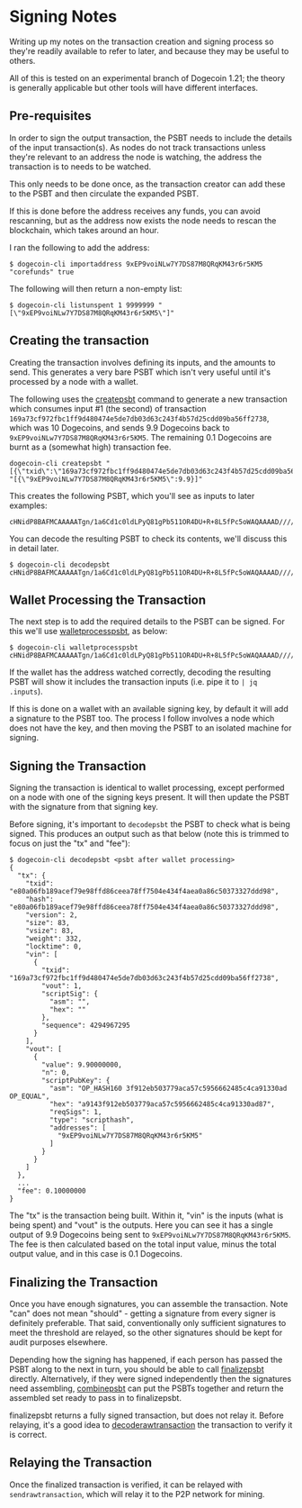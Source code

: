 # Signing Notes

Writing up my notes on the transaction creation and signing process so they're
readily available to refer to later, and because they may be useful to others.

All of this is tested on an experimental branch of Dogecoin 1.21; the theory is
generally applicable but other tools will have different interfaces.

## Pre-requisites

In order to sign the output transaction, the PSBT needs to include the details
of the input transaction(s). As nodes do not track transactions unless they're
relevant to an address the node is watching, the address the transaction is to
needs to be watched.

This only needs to be done once, as the transaction creator can add these to
the PSBT and then circulate the expanded PSBT.

If this is done before the address receives any funds, you can avoid rescanning,
but as the address now exists the node needs to rescan the blockchain, which
takes around an hour.

I ran the following to add the address:

```shell
$ dogecoin-cli importaddress 9xEP9voiNLw7Y7DS87M8QRqKM43r6r5KM5 "corefunds" true
```

The following will then return a non-empty list:

```shell
$ dogecoin-cli listunspent 1 9999999 "[\"9xEP9voiNLw7Y7DS87M8QRqKM43r6r5KM5\"]"
```

## Creating the transaction

Creating the transaction involves defining its inputs, and the amounts to send.
This generates a very bare PSBT which isn't very useful until it's processed
by a node with a wallet.

The following uses the [createpsbt](https://bitcoincore.org/en/doc/0.17.0/rpc/rawtransactions/createpsbt/)
command to generate a new transaction which consumes input #1 (the second) of
transaction
`169a73cf972fbc1ff9d480474e5de7db03d63c243f4b57d25cdd09ba56ff2738`, which was
10 Dogecoins, and sends 9.9 Dogecoins back to
`9xEP9voiNLw7Y7DS87M8QRqKM43r6r5KM5`. The remaining 0.1 Dogecoins are burnt
as a (somewhat high) transaction fee.

```shell
dogecoin-cli createpsbt "[{\"txid\":\"169a73cf972fbc1ff9d480474e5de7db03d63c243f4b57d25cdd09ba56ff2738\",\"vout\":1}]" "[{\"9xEP9voiNLw7Y7DS87M8QRqKM43r6r5KM5\":9.9}]"
```

This creates the following PSBT, which you'll see as inputs to later examples:

```
cHNidP8BAFMCAAAAATgn/1a6Cd1c0ldLPyQ81gPb511OR4DU+R+8L5fPc5oWAQAAAAD/////AYAzAjsAAAAAF6kUP5EutQN3mspXxZVmYkhcTKkTMK2HAAAAAAAAAA==
```

You can decode the resulting PSBT to check its contents, we'll discuss
this in detail later.

```shell
$ dogecoin-cli decodepsbt cHNidP8BAFMCAAAAATgn/1a6Cd1c0ldLPyQ81gPb511OR4DU+R+8L5fPc5oWAQAAAAD/////AYAzAjsAAAAAF6kUP5EutQN3mspXxZVmYkhcTKkTMK2HAAAAAAAAAA==
```

## Wallet Processing the Transaction

The next step is to add the required details to the PSBT can be signed. For
this we'll use [walletprocesspsbt](https://bitcoincore.org/en/doc/0.17.0/rpc/wallet/walletprocesspsbt/), as below:

```
$ dogecoin-cli walletprocesspsbt cHNidP8BAFMCAAAAATgn/1a6Cd1c0ldLPyQ81gPb511OR4DU+R+8L5fPc5oWAQAAAAD/////AYAzAjsAAAAAF6kUP5EutQN3mspXxZVmYkhcTKkTMK2HAAAAAAAAAA==
```

If the wallet has the address watched correctly, decoding the resulting PSBT
will show it includes the transaction inputs (i.e. pipe it to `| jq .inputs`).

If this is done on a wallet with an available signing key, by default
it will add a signature to the PSBT too. The process I follow involves
a node which does not have the key, and then moving the PSBT to an isolated
machine for signing.

## Signing the Transaction

Signing the transaction is identical to wallet processing, except performed
on a node with one of the signing keys present. It will then update the
PSBT with the signature from that signing key.

Before signing, it's important to `decodepsbt` the PSBT to check what is
being signed. This produces an output such as that below (note this is
trimmed to focus on just the "tx" and "fee"):

```
$ dogecoin-cli decodepsbt <psbt after wallet processing>
{
  "tx": {
    "txid": "e80a06fb189acef79e98ffd86ceea78ff7504e434f4aea0a86c50373327ddd98",
    "hash": "e80a06fb189acef79e98ffd86ceea78ff7504e434f4aea0a86c50373327ddd98",
    "version": 2,
    "size": 83,
    "vsize": 83,
    "weight": 332,
    "locktime": 0,
    "vin": [
      {
        "txid": "169a73cf972fbc1ff9d480474e5de7db03d63c243f4b57d25cdd09ba56ff2738",
        "vout": 1,
        "scriptSig": {
          "asm": "",
          "hex": ""
        },
        "sequence": 4294967295
      }
    ],
    "vout": [
      {
        "value": 9.90000000,
        "n": 0,
        "scriptPubKey": {
          "asm": "OP_HASH160 3f912eb503779aca57c5956662485c4ca91330ad OP_EQUAL",
          "hex": "a9143f912eb503779aca57c5956662485c4ca91330ad87",
          "reqSigs": 1,
          "type": "scripthash",
          "addresses": [
            "9xEP9voiNLw7Y7DS87M8QRqKM43r6r5KM5"
          ]
        }
      }
    ]
  },
  ...
  "fee": 0.10000000
}
```

The "tx" is the transaction being built. Within it, "vin" is the inputs (what
is being spent) and "vout" is the outputs. Here you can see it has a single
output of 9.9 Dogecoins being sent to `9xEP9voiNLw7Y7DS87M8QRqKM43r6r5KM5`.
The fee is then calculated based on the total input value, minus the total
output value, and in this case is 0.1 Dogecoins.

## Finalizing the Transaction

Once you have enough signatures, you can assemble the transaction. Note
"can" does not mean "should" - getting a signature from every signer
is definitely preferable. That said, conventionally only sufficient
signatures to meet the threshold are relayed, so the other signatures
should be kept for audit purposes elsewhere.

Depending how the signing has happened, if each person has passed the
PSBT along to the next in turn, you should be able to call
[finalizepsbt](https://bitcoincore.org/en/doc/0.17.0/rpc/rawtransactions/finalizepsbt/)
directly. Alternatively, if they were signed independently then the
signatures need assembling, [combinepsbt](https://bitcoincore.org/en/doc/0.17.0/rpc/rawtransactions/combinepsbt/)
can put the PSBTs together and return the assembled set ready to pass in to
finalizepsbt.

finalizepsbt returns a fully signed transaction, but does not relay it.
Before relaying, it's a good idea to [decoderawtransaction](https://bitcoincore.org/en/doc/0.17.0/rpc/rawtransactions/decoderawtransaction/)
the transaction to verify it is correct.

## Relaying the Transaction

Once the finalized transaction is verified, it can be relayed with
`sendrawtransaction`, which will relay it to the P2P network for mining.

